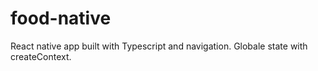 # food-native
React native app built with Typescript and navigation. Globale state with createContext.
